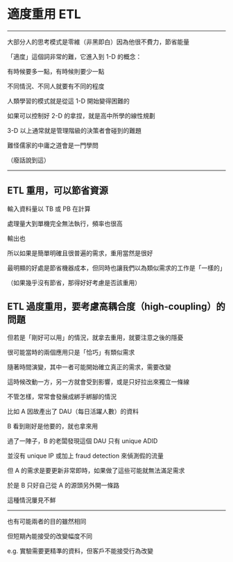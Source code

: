 # 適度重用 ETL

####

---


大部分人的思考模式是零維（非黑即白）因為他很不費力，節省能量

「適度」這個詞非常的難，它進入到 1-D 的概念：

有時候要多一點，有時候則要少一點

不同情況、不同人就要有不同的程度

人類學習的模式就是從這 1-D 開始變得困難的

如果可以控制好 2-D 的拿捏，就是高中所學的線性規劃

3-D 以上通常就是管理階級的決策者會碰到的難題

難怪儒家的中庸之道會是一門學問

（廢話說到這）

---

## ETL 重用，可以節省資源

輸入資料量以 TB 或 PB 在計算

處理量大到單機完全無法執行，頻率也很高

輸出也

所以如果是簡單明確且很普遍的需求，重用當然是很好

最明顯的好處是節省機器成本，但同時也讓我們以為類似需求的工作是「一樣的」

（如果幾乎沒有節省，那得好好考慮是否該重用）


## ETL 過度重用，要考慮高耦合度（high-coupling）的問題

但若是「剛好可以用」的情況，就拿去重用，就要注意之後的隱憂

很可能當時的兩個應用只是「恰巧」有類似需求

隨著時間演變，其中一者可能開始確立真正的需求，需要改變

這時候改動一方，另一方就會受到影響，或是只好拉出來獨立一條線

不管怎樣，常常會發展成綁手綁腳的情況


比如 A 因故產出了 DAU（每日活躍人數）的資料

B 看到剛好是他要的，就也拿來用

過了一陣子，B 的老闆發現這個 DAU 只有 unique ADID

並沒有 unique IP 或加上 fraud detection 來偵測假的流量

但 A 的需求是要更新非常即時，如果做了這些可能就無法滿足需求

於是 B 只好自己從 A 的源頭另外開一條路

這種情況屢見不鮮

---

也有可能兩者的目的雖然相同

但短期內能接受的改變幅度不同

e.g. 實驗需要更精準的資料，但客戶不能接受行為改變